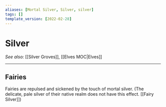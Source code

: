 ```yaml
---
aliases: [Mortal Silver, Silver, silver]
tags: []
template_version: [2022-02-28]
---
```

# Silver
*See also:* [[Silver Groves]], [[Elves MOC|Elves]]
___
## Fairies 
Fairies are repulsed and sickened by the touch of mortal silver. (The delicate, pale silver of their native realm does not have this effect. [[Fairy Silver]])